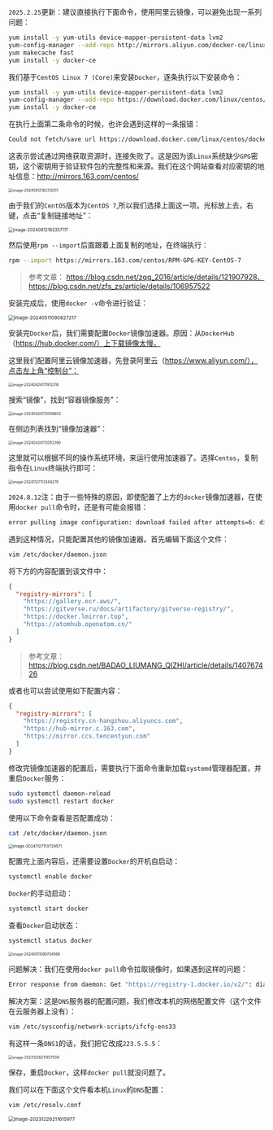 `2025.2.25`更新：建议直接执行下面命令，使用阿里云镜像，可以避免出现一系列问题：

```sh
yum install -y yum-utils device-mapper-persistent-data lvm2
yum-config-manager --add-repo http://mirrors.aliyun.com/docker-ce/linux/centos/docker-ce.repo
yum makecache fast
yum install -y docker-ce
```

我们基于`CentOS Linux 7 (Core)`来安装`Docker`，逐条执行以下安装命令：

```sh
yum install -y yum-utils device-mapper-persistent-data lvm2
yum-config-manager --add-repo https://download.docker.com/linux/centos/docker-ce.repo
yum install -y docker-ce
```

在执行上面第二条命令的时候，也许会遇到这样的一条报错：

```sh
Could not fetch/save url https://download.docker.com/linux/centos/docker-ce.repo to file /etc/yum.repos.d/docker-ce.repo: [Errno 14] curl#7 - "Failed to connect to 2600:9000:215a:ae00:3:db06:4200:93a1: 网络不可达"
```

这表示尝试通过网络获取资源时，连接失败了。这是因为该`Linux`系统缺少`GPG`密钥，这个密钥用于验证软件包的完整性和来源。我们在这个网站查看对应密钥的地址信息：http://mirrors.163.com/centos/

<img src="image/image-20240812162312011.png" alt="image-20240812162312011" style="zoom:50%;" />

由于我们的`CentOS`版本为`CentOS 7`,所以我们选择上面这一项。光标放上去，右键，点击“复制链接地址”：

<img src="image/image-20240812162357117.png" alt="image-20240812162357117" style="zoom:60%;" />

然后使用`rpm --import`后面跟着上面复制的地址，在终端执行：

```sh
rpm --import https://mirrors.163.com/centos/RPM-GPG-KEY-CentOS-7
```

> 参考文章：
> https://blog.csdn.net/zqq_2016/article/details/121907928、https://blog.csdn.net/zfs_zs/article/details/106957522

安装完成后，使用`docker -v`命令进行验证：

<img src="image/image-20240511090827217.png" alt="image-20240511090827217" style="zoom:67%;" />

安装完`Docker`后，我们需要配置`Docker`镜像加速器。原因：从`DockerHub`（https://hub.docker.com/）上下载镜像太慢。

这里我们配置阿里云镜像加速器，先登录阿里云（https://www.aliyun.com/），点击左上角“控制台”：

<img src="image/image-20240424171912318.png" alt="image-20240424171912318" style="zoom:50%;" />

搜索“镜像”，找到“容器镜像服务”：

<img src="image/image-20240424172006602.png" alt="image-20240424172006602" style="zoom:50%;" />

在侧边列表找到“镜像加速器”：

<img src="image/image-20240424172052390.png" alt="image-20240424172052390" style="zoom:50%;" />

这里就可以根据不同的操作系统环境，来运行使用加速器了。选择`Centos`，复制指令在`Linux`终端执行即可：

<img src="image/image-20241127113344279.png" alt="image-20241127113344279" style="zoom:50%;" />

`2024.8.12`注：由于一些特殊的原因，即使配置了上方的`docker`镜像加速器，在使用`docker pull`命令时，还是有可能会报错：

```sh
error pulling image configuration: download failed after attempts=6: dial tcp 31.13.81.4:443: connect: connection refused
```

遇到这种情况，只能配置其他的镜像加速器。首先编辑下面这个文件：

```sh
vim /etc/docker/daemon.json
```

将下方的内容配置到该文件中：

```json
{
  "registry-mirrors": [
    "https://gallery.ecr.aws/",
    "https://gitverse.ru/docs/artifactory/gitverse-registry/",
    "https://docker.lmirror.top",
    "https://atomhub.openatom.cn/"
  ]
}
```

> 参考文章：https://blog.csdn.net/BADAO_LIUMANG_QIZHI/article/details/140767426

或者也可以尝试使用如下配置内容：

```json
{
  "registry-mirrors": [
    "https://registry.cn-hangzhou.aliyuncs.com",
    "https://hub-mirror.c.163.com",
    "https://mirror.ccs.tencentyun.com"
  ]
}
```

修改完镜像加速器的配置后，需要执行下面命令重新加载`systemd`管理器配置，并重启`Docker`服务：

```sh
sudo systemctl daemon-reload
sudo systemctl restart docker
```

使用以下命令查看是否配置成功：

```sh
cat /etc/docker/daemon.json
```

<img src="image/image-20241127113729571.png" alt="image-20241127113729571" style="zoom:55%;" />

配置完上面内容后，还需要设置`Docker`的开机自启动：

```bash
systemctl enable docker
```

`Docker`的手动启动：

```sh
systemctl start docker
```

查看`Docker`启动状态：

```sh
systemctl status docker
```

<img src="image/image-20240511090704566.png" alt="image-20240511090704566" style="zoom:50%;" />

问题解决：我们在使用`docker pull`命令拉取镜像时，如果遇到这样的问题：

```sh
Error response from daemon: Get "https://registry-1.docker.io/v2/": dial tcp: lookup registry-1.docker.io on 10.40.18.2:53: server misbehaving
```

解决方案：这是`DNS`服务器的配置问题，我们修改本机的网络配置文件（这个文件在云服务器上没有）：

```bash
vim /etc/sysconfig/network-scripts/ifcfg-ens33
```

有这样一条`DNS1`的话，我们把它改成`223.5.5.5`：

<img src="image/image-20231226211457538.png" alt="image-20231226211457538" style="zoom:50%;" />

保存，重启`Docker`，这样`docker pull`就没问题了。

我们可以在下面这个文件看本机`Linux`的`DNS`配置：

```bash
vim /etc/resolv.conf
```

<img src="image/image-20231226211615977.png" alt="image-20231226211615977" style="zoom:67%;" />

